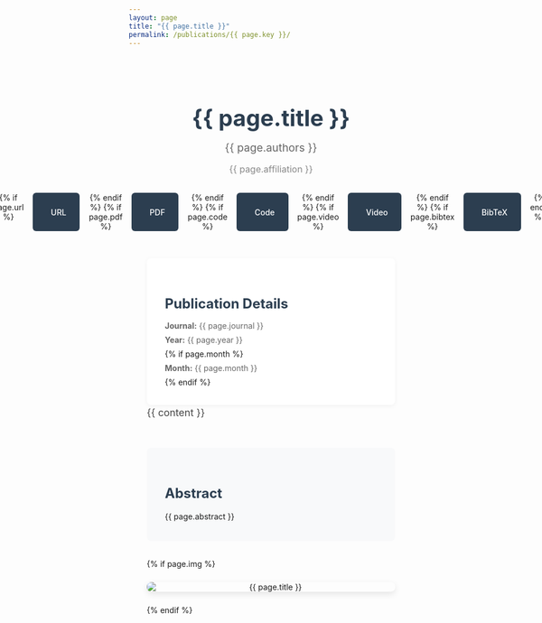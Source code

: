 ```yaml
---
layout: page
title: "{{ page.title }}"
permalink: /publications/{{ page.key }}/
---
```


<style>
.publication-container {
  max-width: 1200px;
  margin: 0 auto;
  padding: 2rem;
  font-family: -apple-system, BlinkMacSystemFont, 'Segoe UI', Roboto, Oxygen, Ubuntu, Cantarell, 'Open Sans', 'Helvetica Neue', sans-serif;
}

.publication-header {
  text-align: center;
  margin-bottom: 3rem;
}

.publication-title {
  font-size: 2.5rem;
  font-weight: 700;
  color: #2c3e50;
  margin-bottom: 1rem;
  line-height: 1.2;
}

.publication-authors {
  font-size: 1.2rem;
  color: #666;
  margin-bottom: 1rem;
}

.publication-affiliation {
  font-size: 1rem;
  color: #888;
  margin-bottom: 2rem;
}

.publication-links {
  display: flex;
  gap: 1rem;
  justify-content: center;
  margin-bottom: 2rem;
}

.publication-link {
  padding: 0.8rem 1.5rem;
  background: #2c3e50;
  color: white;
  text-decoration: none;
  border-radius: 6px;
  font-weight: 500;
  transition: all 0.2s ease;
  display: flex;
  align-items: center;
  gap: 0.5rem;
}

.publication-link:hover {
  background: #34495e;
  transform: translateY(-2px);
  box-shadow: 0 2px 8px rgba(0,0,0,0.1);
}

.publication-link svg {
  width: 16px;
  height: 16px;
  fill: currentColor;
}

.publication-content {
  display: flex;
  flex-direction: row;
  gap: 2rem;
  margin-bottom: 3rem;
}

.publication-image-container {
  width: 100%;
  text-align: center;
  margin: 1.5rem 0;
}

.publication-image {
  max-width: 100%;
  max-height: 500px;
  display: block;
  margin-left: auto;
  margin-right: auto;
  border-radius: 8px;
  box-shadow: 0 4px 12px rgba(0,0,0,0.1);
}

.publication-text {
  flex: 1 1 0;
  font-size: 1.1rem;
  line-height: 1.6;
  color: #444;
}

.publication-abstract {
  background: #f8f9fa;
  padding: 2rem;
  border-radius: 8px;
  margin-bottom: 2rem;
}

.publication-abstract h2 {
  color: #2c3e50;
  margin-bottom: 1rem;
  font-size: 1.5rem;
}

.publication-abstract p {
  margin: 0;
  line-height: 1.6;
}

.publication-details {
  background: white;
  padding: 2rem;
  border-radius: 8px;
  box-shadow: 0 2px 8px rgba(0,0,0,0.05);
}

.publication-details h2 {
  color: #2c3e50;
  margin-bottom: 1rem;
  font-size: 1.5rem;
}

.publication-details p {
  margin: 0.5rem 0;
  color: #666;
}

.bibtex-modal {
  display: none;
  position: fixed;
  top: 0;
  left: 0;
  width: 100%;
  height: 100%;
  background: rgba(0, 0, 0, 0.5);
  z-index: 1000;
  justify-content: center;
  align-items: center;
}

.bibtex-modal.active {
  display: flex;
}

.bibtex-content {
  background: white;
  padding: 2rem;
  border-radius: 8px;
  max-width: 80%;
  max-height: 80vh;
  overflow-y: auto;
  position: relative;
  box-shadow: 0 4px 12px rgba(0, 0, 0, 0.2);
}

.bibtex-content pre {
  margin: 0;
  white-space: pre-wrap;
  font-family: monospace;
  font-size: 0.9rem;
  line-height: 1.5;
  color: #2c3e50;
  background: #f8f9fa;
  padding: 1rem;
  border-radius: 4px;
  border: 1px solid #e9ecef;
}

.bibtex-header {
  display: flex;
  justify-content: space-between;
  align-items: center;
  margin-bottom: 1rem;
  padding-bottom: 0.5rem;
  border-bottom: 1px solid #e9ecef;
}

.bibtex-title {
  font-size: 1.1rem;
  font-weight: 600;
  color: #2c3e50;
}

.bibtex-actions {
  display: flex;
  gap: 0.5rem;
}

.copy-bibtex {
  padding: 0.4rem 0.8rem;
  background: #2c3e50;
  color: white;
  border: none;
  border-radius: 4px;
  cursor: pointer;
  font-size: 0.85rem;
  display: flex;
  align-items: center;
  gap: 0.5rem;
  transition: all 0.2s ease;
}

.copy-bibtex:hover {
  background: #34495e;
  transform: translateY(-1px);
}

.copy-bibtex svg {
  width: 16px;
  height: 16px;
  fill: currentColor;
}

.close-bibtex {
  width: 24px;
  height: 24px;
  cursor: pointer;
  color: #666;
  transition: color 0.2s;
  display: flex;
  align-items: center;
  justify-content: center;
}

.close-bibtex:hover {
  color: #2c3e50;
}

@media (max-width: 768px) {
  .publication-content {
    flex-direction: column;
  }
  
  .publication-title {
    font-size: 2rem;
  }
  
  .publication-links {
    flex-direction: column;
    align-items: center;
  }
  
  .publication-link {
    width: 100%;
    justify-content: center;
  }
}
</style>

<div class="publication-container">
  <div class="publication-header">
    <h1 class="publication-title">{{ page.title }}</h1>
    <div class="publication-authors">{{ page.authors }}</div>
    <div class="publication-affiliation">{{ page.affiliation }}</div>
    <div class="publication-links">
      {% if page.url %}
      <a href="{{ page.url }}" class="publication-link" target="_blank">
        <svg viewBox="0 0 24 24">
          <path d="M12 2C6.48 2 2 6.48 2 12s4.48 10 10 10 10-4.48 10-10S17.52 2 12 2zm-1 17.93c-3.95-.49-7-3.85-7-7.93 0-.62.08-1.21.21-1.79L9 15v1c0 1.1.9 2 2 2v1.93zm6.9-2.54c-.26-.81-1-1.39-1.9-1.39h-1v-3c0-.55-.45-1-1-1H8v-2h2c.55 0 1-.45 1-1V7h2c1.1 0 2-.9 2-2v-.41c2.93 1.19 5 4.06 5 7.41 0 2.08-.8 3.97-2.1 5.39z"/>
        </svg>
        URL
      </a>
      {% endif %}
      {% if page.pdf %}
      <a href="{{ page.pdf }}" class="publication-link" target="_blank">
        <svg viewBox="0 0 24 24">
          <path d="M14 2H6c-1.1 0-1.99.9-1.99 2L4 20c0 1.1.89 2 1.99 2H18c1.1 0 2-.9 2-2V8l-6-6zm2 16H8v-2h8v2zm0-4H8v-2h8v2zm-3-5V3.5L18.5 9H13z"/>
        </svg>
        PDF
      </a>
      {% endif %}
      {% if page.code %}
      <a href="{{ page.code }}" class="publication-link" target="_blank">
        <svg viewBox="0 0 24 24">
          <path d="M9.4 16.6L4.8 12l4.6-4.6L8 6l-6 6 6 6 1.4-1.4zm5.2 0l4.6-4.6-4.6-4.6L16 6l6 6-6 6-1.4-1.4z"/>
        </svg>
        Code
      </a>
      {% endif %}
      {% if page.video %}
      <a href="{{ page.video }}" class="publication-link" target="_blank">
        <svg viewBox="0 0 24 24">
          <path d="M10 16.5l6-4.5-6-4.5v9zM12 2C6.48 2 2 6.48 2 12s4.48 10 10 10 10-4.48 10-10S17.52 2 12 2zm0 18c-4.41 0-8-3.59-8-8s3.59-8 8-8 8 3.59 8 8-3.59 8-8 8z"/>
        </svg>
        Video
      </a>
      {% endif %}
      {% if page.bibtex %}
      <a href="/nlip/publications/references/{{ page.bibtex }}.bib" class="publication-link" target="_blank">
        <svg viewBox="0 0 24 24">
          <path d="M14 2H6c-1.1 0-1.99.9-1.99 2L4 20c0 1.1.89 2 1.99 2H18c1.1 0 2-.9 2-2V8l-6-6zm2 16H8v-2h8v2zm0-4H8v-2h8v2zm-3-5V3.5L18.5 9H13z"/>
        </svg>
        BibTeX
      </a>
      {% endif %}
    </div>
  </div>

  <div class="publication-details">
    <h2>Publication Details</h2>
    <p><strong>Journal:</strong> {{ page.journal }}</p>
    <p><strong>Year:</strong> {{ page.year }}</p>
    {% if page.month %}
    <p><strong>Month:</strong> {{ page.month }}</p>
    {% endif %}
  </div>

  <div class="publication-content">
    <div class="publication-text">
      {{ content }}
    </div>
  </div>

  <div class="publication-abstract">
    <h2>Abstract</h2>
    <p>{{ page.abstract }}</p>
  </div>

  {% if page.img %}
  <div class="publication-image-container">
    <img src="{{ site.baseurl }}/publications/images/{{ page.img }}" class="publication-image" alt="{{ page.title }}">
  </div>
  {% endif %}

</div>

<script>
document.addEventListener('DOMContentLoaded', function() {
  // Create BibTeX modal
  const modal = document.createElement('div');
  modal.className = 'bibtex-modal';
  modal.innerHTML = `
    <div class="bibtex-content">
      <div class="bibtex-header">
        <div class="bibtex-title">BibTeX</div>
        <div class="bibtex-actions">
          <button class="copy-bibtex">
            <svg viewBox="0 0 24 24">
              <path d="M16 1H4c-1.1 0-2 .9-2 2v14h2V3h12V1zm3 4H8c-1.1 0-2 .9-2 2v14c0 1.1.9 2 2 2h11c1.1 0 2-.9 2-2V7c0-1.1-.9-2-2-2zm0 16H8V7h11v14z"/>
            </svg>
            Copy
          </button>
          <div class="close-bibtex">
            <svg viewBox="0 0 24 24">
              <path d="M19 6.41L17.59 5 12 10.59 6.41 5 5 6.41 10.59 12 5 17.59 6.41 19 12 13.41 17.59 19 19 17.59 13.41 12z"/>
            </svg>
          </div>
        </div>
      </div>
      <pre></pre>
    </div>
  `;
  document.body.appendChild(modal);

  // Handle BibTeX links
  const bibtexLink = document.querySelector('a[href*="bibtex"]');
  if (bibtexLink) {
    bibtexLink.addEventListener('click', async function(e) {
      e.preventDefault();
      e.stopPropagation();
      
      const bibtexUrl = this.getAttribute('href');
      try {
        const response = await fetch(bibtexUrl);
        const bibtexContent = await response.text();
        const preElement = modal.querySelector('pre');
        preElement.textContent = bibtexContent;
        modal.classList.add('active');
      } catch (error) {
        console.error('Error loading BibTeX:', error);
      }
    });
  }

  // Copy BibTeX content
  const copyButton = modal.querySelector('.copy-bibtex');
  copyButton.addEventListener('click', () => {
    const bibtexContent = modal.querySelector('pre').textContent;
    navigator.clipboard.writeText(bibtexContent).then(() => {
      const originalText = copyButton.innerHTML;
      copyButton.innerHTML = `
        <svg viewBox="0 0 24 24">
          <path d="M9 16.17L4.83 12l-1.42 1.41L9 19 21 7l-1.41-1.41L9 16.17z"/>
        </svg>
        Copied!
      `;
      setTimeout(() => {
        copyButton.innerHTML = originalText;
      }, 2000);
    });
  });

  // Close modal when clicking close button or outside
  modal.querySelector('.close-bibtex').addEventListener('click', () => {
    modal.classList.remove('active');
  });

  modal.addEventListener('click', (e) => {
    if (e.target === modal) {
      modal.classList.remove('active');
    }
  });

  // Close modal with Escape key
  document.addEventListener('keydown', (e) => {
    if (e.key === 'Escape' && modal.classList.contains('active')) {
      modal.classList.remove('active');
    }
  });
});
</script>